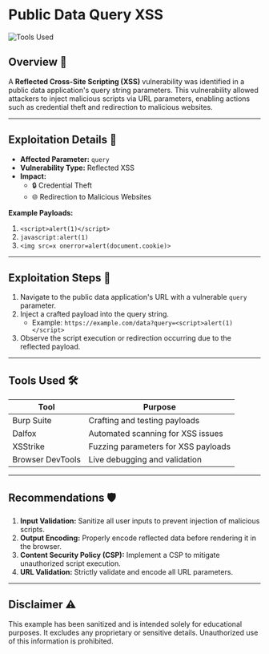 # Public Data Query XSS

![Tools Used](https://img.shields.io/badge/Tools-Burp%20Suite%2C%20Dalfox%2C%20XSStrike-blue)

## Overview 📖
A **Reflected Cross-Site Scripting (XSS)** vulnerability was identified in a public data application's query string parameters. This vulnerability allowed attackers to inject malicious scripts via URL parameters, enabling actions such as credential theft and redirection to malicious websites.

---

## Exploitation Details 🚨
- **Affected Parameter:** `query`
- **Vulnerability Type:** Reflected XSS
- **Impact:**
  - 🔒 Credential Theft
  - 🌐 Redirection to Malicious Websites

**Example Payloads:**
1. `<script>alert(1)</script>`
2. `javascript:alert(1)`
3. `<img src=x onerror=alert(document.cookie)>`

---

## Exploitation Steps 🧩
1. Navigate to the public data application's URL with a vulnerable `query` parameter.
2. Inject a crafted payload into the query string.
   - Example: `https://example.com/data?query=<script>alert(1)</script>`
3. Observe the script execution or redirection occurring due to the reflected payload.

---

## Tools Used 🛠️
| Tool            | Purpose                              |
|-----------------|--------------------------------------|
| Burp Suite      | Crafting and testing payloads        |
| Dalfox          | Automated scanning for XSS issues   |
| XSStrike        | Fuzzing parameters for XSS payloads |
| Browser DevTools| Live debugging and validation        |

---

## Recommendations 🛡️
1. **Input Validation:** Sanitize all user inputs to prevent injection of malicious scripts.
2. **Output Encoding:** Properly encode reflected data before rendering it in the browser.
3. **Content Security Policy (CSP):** Implement a CSP to mitigate unauthorized script execution.
4. **URL Validation:** Strictly validate and encode all URL parameters.

---

## Disclaimer ⚠️
This example has been sanitized and is intended solely for educational purposes. It excludes any proprietary or sensitive details. Unauthorized use of this information is prohibited.
